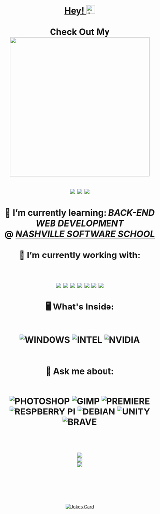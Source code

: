<!-- 🚀Jackson Goodman's Github Profile Readme!🚀 -->
<header>
<div align = "center">
<h1 align = "center">
<a align = "center" href="https://jacksonrgoodman.github.io">
Hey!
<img src="https://user-images.githubusercontent.com/1303154/88677602-1635ba80-d120-11ea-84d8-d263ba5fc3c0.gif" width="28px" alt="hi">
</a>
<br/><br/>
Check Out My 
<a href="https://www.linktr.ee/jacksonrgoodman">
<br/>
<img src = "https://img.shields.io/badge/LINKTR.EE%20-darkgreen?&style=for-the-badge&logo=linktree&logoColor=white" width=450/>
</a>
<p align="center">
<a href="https://www.linkedin.com/in/jacksonrgoodman/"><img align= "center" src="https://img.shields.io/badge/-Linked%20In-0e76a8?style=flat&labelColor=0e76a8&logo=linkedin&logoColor=white" /></a>
<a href="mailto:jacksonrgoodman@gmail.com"><img align= "center" src="https://img.shields.io/badge/-jacksonrgoodman@gmail.com-c0392b?style=flat&labelColor=c0392b&logo=gmail&logoColor=white" /></a> 
<a href="https://dev.to/jacksonrgoodman/"><img align= "center" src="https://img.shields.io/badge/-DEV.TO%20%20-%23323330.svg?style=flat&logo=dev-dot-to&logoColor=white" /></a>
</h1>
</div>
	
<h1 style="..." align="center">
🌱 I’m currently learning: <em>BACK-END WEB DEVELOPMENT</em> <br/>@ <a href="https://nashvillesoftwareschool.com/"><em>NASHVILLE SOFTWARE SCHOOL</em></a>
 <br/><br/>
 🔭 I’m currently working with: <br/><br/>
<p align="center">
<img src="https://img.shields.io/badge/html5%20-%23E34F26.svg?&style=for-the-badge&logo=html5&logoColor=white"/> 
<img src="https://img.shields.io/badge/css3%20-%231572B6.svg?&style=for-the-badge&logo=css3&logoColor=white"/>
<img src="https://img.shields.io/badge/node.js%20-%2343853D.svg?&style=for-the-badge&logo=node-dot-js&logoColor=white"/> 
<img src="https://img.shields.io/badge/javascript%20-%23323330.svg?&style=for-the-badge&logo=javascript&logoColor=%23F7DF1E"/> 
<img src="https://img.shields.io/badge/React-20232A?style=for-the-badge&logo=react&logoColor=61DAFB" /> 
<img src="https://img.shields.io/badge/git%20-%23F05033.svg?&style=for-the-badge&logo=git&logoColor=white"/> 
<img src="https://img.shields.io/badge/.NET-5C2D91?style=for-the-badge&logo=dot-net&logoColor=white" />
<br/><br/>
 🖥 What's Inside:
<br/><br/>
<div>
<img src="https://img.shields.io/badge/Windows-0078D6?style=for-the-badge&logo=windows&logoColor=white" alt = "WINDOWS"/> 
<img src="https://img.shields.io/badge/-i9_9900k-0071C5?style=for-the-badge&logo=intel&logoColor=white" alt = "INTEL"/> 
<img src="https://img.shields.io/badge/-1660_SUPER-76B900?style=for-the-badge&logo=nvidia&logoColor=white" alt = "NVIDIA"/>
</div>
<br/><br/>
 💬 Ask me about: <br/><br/>
<div>
<p align="center">
<img src="https://img.shields.io/badge/adobe%20photoshop%20-%2331A8FF.svg?&style=for-the-badge&logo=adobe%20photoshop&logoColor=white"alt="PHOTOSHOP" /> 
<img src="https://img.shields.io/badge/gimp-5C5543?style=for-the-badge&logo=gimp&logoColor=white" alt="GIMP" />
<img src="https://img.shields.io/badge/adobe%20premiere%20Pro-%23663399.svg?&style=for-the-badge&logo=adobe%20premiere%20pro&logoColor=white" alt="PREMIERE" /> 
<img src="https://img.shields.io/badge/RASPBERRY%20PI-C51A4A.svg?&style=for-the-badge&logo=raspberry%20pi&logoColor=white" alt = "RESPBERRY PI" /> 
<img src="https://img.shields.io/badge/Debian-A81D33?style=for-the-badge&logo=debian&logoColor=white" alt = "DEBIAN" />
<img src="https://img.shields.io/badge/Unity-100000?style=for-the-badge&logo=unity&logoColor=white" alt = "UNITY" /> 
<img src="https://img.shields.io/badge/Brave-FF1B2D?style=for-the-badge&logo=Brave&logoColor=white" alt = "BRAVE" /> 
</div>
 <br/>
 

</div>
</h1> 

<div align= "center">
<a>	
<img align= "center" src="https://github-profile-trophy.vercel.app/?username=jacksonrgoodman&row=2&column=2&theme=radical" />
</a>
	<br/>
<a>
<img align= "center" src="https://github-readme-stats-sandy-five.vercel.app/api/top-langs/?username=jacksonrgoodman&theme=blue-green&exclude_repo=PoKi-Practice,jacksonrgoodman.github.io&layout=compact" />
</a>
	<br/>
<a>
<img align= "center" src="https://github-readme-stats-sandy-five.vercel.app/api?username=jacksonrgoodman&theme=blue-green" />
</a>
</div>
	</header>
<br/>
<div>
<p align = "center">


  
 


<br/>


<p align="center">
<a href= "https://github.com/ABSphreak/readme-jokes"><img src="https://readme-jokes.vercel.app/api" alt="Jokes Card" theme= "random" /></a>



</div>
